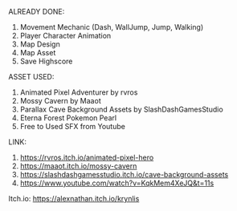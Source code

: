 ALREADY DONE:
1. Movement Mechanic (Dash, WallJump, Jump, Walking)
2. Player Character Animation
3. Map Design
4. Map Asset
5. Save Highscore

ASSET USED:
1. Animated Pixel Adventurer by rvros
2. Mossy Cavern by Maaot
3. Parallax Cave Background Assets by SlashDashGamesStudio
4. Eterna Forest Pokemon Pearl
5. Free to Used SFX from Youtube

LINK:
1. https://rvros.itch.io/animated-pixel-hero
2. https://maaot.itch.io/mossy-cavern
3. https://slashdashgamesstudio.itch.io/cave-background-assets
4. https://www.youtube.com/watch?v=KqkMem4XeJQ&t=11s

Itch.io:
https://alexnathan.itch.io/krynlis
